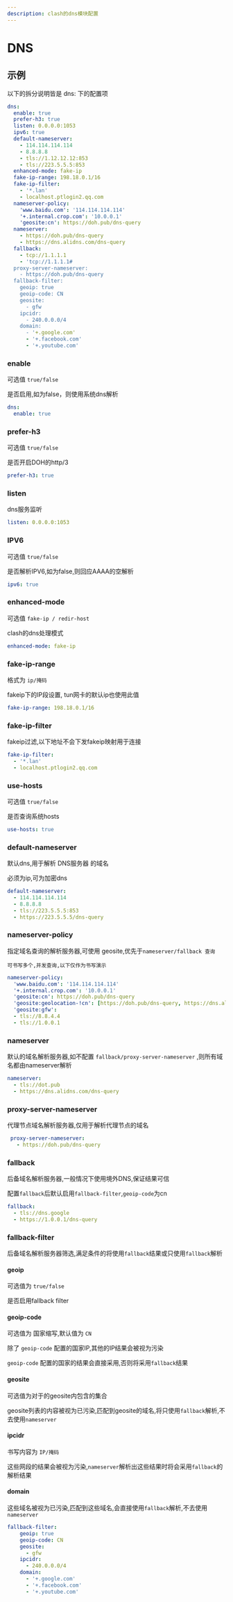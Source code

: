 ```yaml
---
description: clash的dns模块配置
---
```


# DNS

## 示例

以下的拆分说明皆是 dns: 下的配置项

```yaml
dns:
  enable: true
  prefer-h3: true
  listen: 0.0.0.0:1053
  ipv6: true
  default-nameserver:
    - 114.114.114.114
    - 8.8.8.8
    - tls://1.12.12.12:853
    - tls://223.5.5.5:853
  enhanced-mode: fake-ip
  fake-ip-range: 198.18.0.1/16
  fake-ip-filter:
    - '*.lan'
    - localhost.ptlogin2.qq.com
  nameserver-policy:
    'www.baidu.com': '114.114.114.114'
    '+.internal.crop.com': '10.0.0.1'
    'geosite:cn': https://doh.pub/dns-query
  nameserver:
    - https://doh.pub/dns-query
    - https://dns.alidns.com/dns-query
  fallback:
    - tcp://1.1.1.1
    - 'tcp://1.1.1.1#
  proxy-server-nameserver:
    - https://doh.pub/dns-query
  fallback-filter:
    geoip: true
    geoip-code: CN
    geosite:
      - gfw
    ipcidr:
      - 240.0.0.0/4
    domain:
      - '+.google.com'
      - '+.facebook.com'
      - '+.youtube.com'
```

### enable

可选值 `true/false`

是否启用,如为false，则使用系统dns解析

```yaml
dns:
  enable: true
```

### prefer-h3

可选值 `true/false`

是否开启DOH的http/3

```yaml
prefer-h3: true
```

### listen

dns服务监听

```yaml
listen: 0.0.0.0:1053
```

### IPV6

可选值 `true/false`

是否解析IPV6,如为false,则回应AAAA的空解析

```yaml
ipv6: true
```

### enhanced-mode

可选值 `fake-ip / redir-host`

clash的dns处理模式

```yaml
enhanced-mode: fake-ip
```

### fake-ip-range

格式为 `ip/掩码`

fakeip下的IP段设置, tun网卡的默认ip也使用此值

```yaml
fake-ip-range: 198.18.0.1/16
```

### fake-ip-filter

fakeip过滤,以下地址不会下发fakeip映射用于连接

```yaml
fake-ip-filter:
  - '*.lan'
  - localhost.ptlogin2.qq.com
```

### use-hosts

可选值 `true/false`

是否查询系统hosts

```yaml
use-hosts: true
```

### default-nameserver

默认dns,用于解析 DNS服务器 的域名

必须为ip,可为加密dns

```yaml
default-nameserver:
  - 114.114.114.114
  - 8.8.8.8
  - tls://223.5.5.5:853
  - https://223.5.5.5/dns-query
```

### nameserver-policy

指定域名查询的解析服务器,可使用 geosite,优先于`nameserver/fallback 查询`

`可书写多个,并发查询,以下仅作为书写演示`

```yaml
nameserver-policy:
  'www.baidu.com': '114.114.114.114'
  '+.internal.crop.com': '10.0.0.1'
  'geosite:cn': https://doh.pub/dns-query
  'geosite:geolocation-!cn': [https://doh.pub/dns-query, https://dns.alidns.com/dns-query]
  'geosite:gfw':
  - tls://8.8.4.4
  - tls://1.0.0.1
```

### nameserver

默认的域名解析服务器,如不配置 `fallback/proxy-server-nameserver` ,则所有域名都由nameserver解析

```yaml
nameserver:
  - tls://dot.pub
  - https://dns.alidns.com/dns-query
```

### proxy-server-nameserver

代理节点域名解析服务器,仅用于解析代理节点的域名

```yaml
 proxy-server-nameserver:
   - https://doh.pub/dns-query
```

### fallback

后备域名解析服务器,一般情况下使用境外DNS,保证结果可信

配置`fallback`后默认启用`fallback-filter`,`geoip-code`为cn

```yaml
fallback:
  - tls://dns.google
  - https://1.0.0.1/dns-query
```

### fallback-filter

后备域名解析服务器筛选,满足条件的将使用`fallback`结果或只使用`fallback`解析

#### geoip

可选值为 `true/false`

是否启用fallback filter

#### geoip-code

可选值为 国家缩写,默认值为 `CN`

除了 `geoip-code` 配置的国家IP,其他的IP结果会被视为污染

`geoip-code` 配置的国家的结果会直接采用,否则将采用`fallback`结果

#### geosite

可选值为对于的geosite内包含的集合

geosite列表的内容被视为已污染,匹配到geosite的域名,将只使用`fallback`解析,不去使用`nameserver`

#### ipcidr

书写内容为 `IP/掩码`

这些网段的结果会被视为污染,`nameserver`解析出这些结果时将会采用`fallback`的解析结果

#### domain

这些域名被视为已污染,匹配到这些域名,会直接使用`fallback`解析,不去使用`nameserver`

```yaml
fallback-filter:
    geoip: true
    geoip-code: CN
    geosite:
      - gfw
    ipcidr:
      - 240.0.0.0/4
    domain:
      - '+.google.com'
      - '+.facebook.com'
      - '+.youtube.com'
```
